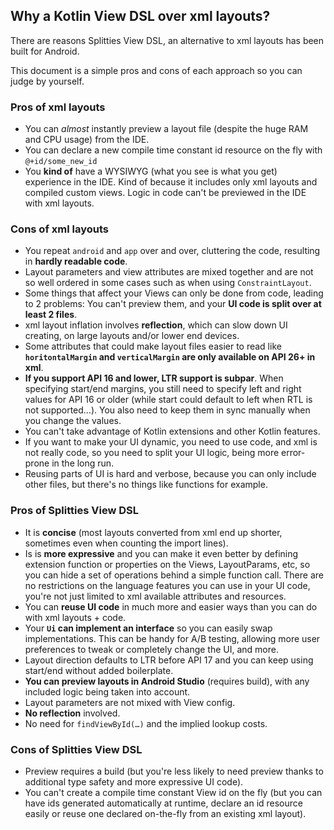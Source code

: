 ## Why a Kotlin View DSL over xml layouts?

There are reasons Splitties View DSL, an alternative to xml layouts has been
built for Android.

This document is a simple pros and cons of each approach so you can judge by
yourself.

### Pros of xml layouts

* You can _almost_ instantly preview a layout file (despite the huge RAM and CPU
usage) from the IDE.
* You can declare a new compile time constant id resource on the fly with
`@+id/some_new_id`
* You **kind of** have a WYSIWYG (what you see is what you get) experience in
the IDE. Kind of because it includes only xml layouts and compiled custom views.
Logic in code can't be previewed in the IDE with xml layouts.

### Cons of xml layouts

* You repeat `android` and `app` over and over, cluttering the code, resulting
in **hardly readable code**.
* Layout parameters and view attributes are mixed together and are not so well
ordered in some cases such as when using `ConstraintLayout`.
* Some things that affect your Views can only be done from code, leading to 2
problems: You can't preview them, and your **UI code is split over at least
2 files**.
* xml layout inflation involves **reflection**, which can slow down UI
creating, on large layouts and/or lower end devices.
* Some attributes that could make layout files easier to read like
**`horitontalMargin` and `verticalMargin` are only available on API 26+
in xml**.
* **If you support API 16 and lower, LTR support is subpar**.
When specifying start/end margins, you still need to specify left and right
values for API 16 or older (while start could default to left when RTL is not
supported…). You also need to keep them in sync manually when you change the
values.
* You can't take advantage of Kotlin extensions and other Kotlin features.
* If you want to make your UI dynamic, you need to use code, and xml is not
really code, so you need to split your UI logic, being more error-prone in
the long run.
* Reusing parts of UI is hard and verbose, because you can only include other
files, but there's no things like functions for example.

### Pros of Splitties View DSL

* It is **concise** (most layouts converted from xml end up shorter, sometimes
even when counting the import lines).
* Is is **more expressive** and you can make it even better by defining
extension function or properties on the Views, LayoutParams, etc, so you can
hide a set of operations behind a simple function call. There are no
restrictions on the language features you can use in your UI code, you're not
just limited to xml available attributes and resources.
* You can **reuse UI code** in much more and easier ways than you can do
with xml layouts + code.
* Your **`Ui` can implement an interface** so you can easily swap
implementations. This can be handy for A/B testing, allowing more user
preferences to tweak or completely change the UI, and more.
* Layout direction defaults to LTR before API 17 and you can keep using
start/end without added boilerplate.
* **You can preview layouts in Android Studio** (requires build), with any
included logic being taken into account.
* Layout parameters are not mixed with View config.
* **No reflection** involved.
* No need for `findViewById(…)` and the implied lookup costs.

### Cons of Splitties View DSL

* Preview requires a build (but you're less likely to need preview thanks
to additional type safety and more expressive UI code).
* You can't create a compile time constant View id on the fly (but you can
have ids generated automatically at runtime, declare an id resource
easily or reuse one declared on-the-fly from an existing xml layout).
